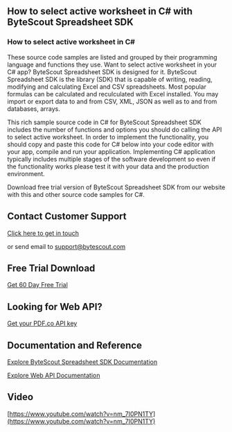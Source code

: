 ## How to select active worksheet in C# with ByteScout Spreadsheet SDK

### How to select active worksheet in C#

These source code samples are listed and grouped by their programming language and functions they use. Want to select active worksheet in your C# app? ByteScout Spreadsheet SDK is designed for it. ByteScout Spreadsheet SDK is the library (SDK) that is capable of writing, reading, modifying and calculating Excel and CSV spreadsheets. Most popular formulas can be calculated and reculculated with Excel installed. You may import or export data to and from CSV, XML, JSON as well as to and from databases, arrays.

This rich sample source code in C# for ByteScout Spreadsheet SDK includes the number of functions and options you should do calling the API to select active worksheet. In order to implement the functionality, you should copy and paste this code for C# below into your code editor with your app, compile and run your application. Implementing C# application typically includes multiple stages of the software development so even if the functionality works please test it with your data and the production environment.

Download free trial version of ByteScout Spreadsheet SDK from our website with this and other source code samples for C#.

## Contact Customer Support

[Click here to get in touch](https://bytescout.zendesk.com/hc/en-us/requests/new?subject=ByteScout%20Spreadsheet%20SDK%20Question)

or send email to [support@bytescout.com](mailto:support@bytescout.com?subject=ByteScout%20Spreadsheet%20SDK%20Question) 

## Free Trial Download

[Get 60 Day Free Trial](https://bytescout.com/download/web-installer?utm_source=github-readme)

## Looking for Web API? 

[Get your PDF.co API key](https://pdf.co/documentation/api?utm_source=github-readme)

## Documentation and Reference

[Explore ByteScout Spreadsheet SDK Documentation](https://bytescout.com/documentation/index.html?utm_source=github-readme)

[Explore Web API Documentation](https://pdf.co/documentation/api?utm_source=github-readme)

## Video

[https://www.youtube.com/watch?v=nm_7I0PN1TY](https://www.youtube.com/watch?v=nm_7I0PN1TY)